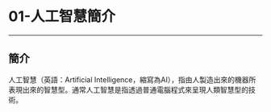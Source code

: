 # 01-人工智慧簡介
---
## 簡介
人工智慧（英語：Artificial Intelligence，縮寫為AI），指由人製造出來的機器所表現出來的智慧型。通常人工智慧是指透過普通電腦程式來呈現人類智慧型的技術。

